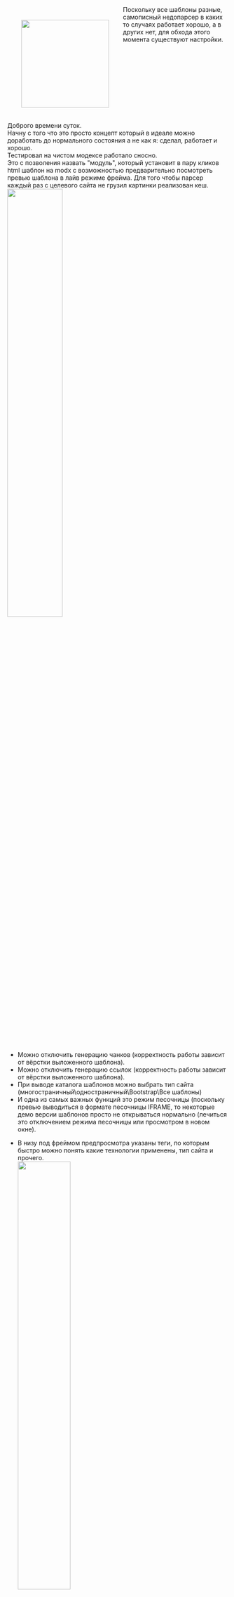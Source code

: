 <div style="float:left;">
<center><img style="width:200px;height:auto;margin: 0 auto;padding:2rem;" src="https://ardius.net/assets/img/logo.png"></center>
</div>
<div style="float:left;">
Доброго времени суток.<br>
Начну с того что это просто концепт который в идеале можно доработать до нормального состояния а не как я: сделал, работает и хорошо.<br>
Тестировал на чистом модексе работало сносно.<br>
Это с позволения назвать "модуль", который установит в пару кликов html шаблон на modx с возможностью предварительно посмотреть превью шаблона в лайв режиме фрейма. Для того чтобы парсер каждый раз с целевого сайта не грузил картинки реализован кеш.<br>
</div>
Поскольку все шаблоны разные, самописный недопарсер в каких то случаях работает хорошо, а в других нет, для обхода этого момента существуют настройки.<br>
<img style="width:50%;height:auto;" src="https://skr.sh/i/110321/HNVlx02T.jpg?download=1&name=%D0%A1%D0%BA%D1%80%D0%B8%D0%BD%D1%88%D0%BE%D1%82%2011-03-2021%2016:07:28.jpg" />
<ul>
    <li>Можно отключить генерацию чанков (корректность работы зависит от вёрстки выложенного шаблона).</li>
    <li>Можно отключить генерацию ссылок (корректность работы зависит от вёрстки выложенного шаблона).</li>
    <li>При выводе каталога шаблонов можно выбрать тип сайта (многостраничный\одностраничный\Bootstrap\Все шаблоны)</li>
    <li>И одна из самых важных функций это режим песочницы (поскольку превью выводиться в формате песочницы IFRAME, то некоторые демо версии шаблонов просто не открываться нормально (лечиться это отключением режима песочницы или просмотром в новом окне).</li>
<li>

В низу под фреймом предпросмотра указаны теги, по которым быстро можно понять какие технологии применены, тип сайта и прочего.<br>
<img style="width:50%;height:auto;" src="https://skr.sh/i/110321/oRDhb9dk.jpg?download=1&name=%D0%A1%D0%BA%D1%80%D0%B8%D0%BD%D1%88%D0%BE%D1%82%2011-03-2021%2016:15:42.jpg" />
</li>
<li>
По мимо этого в табе "<strong>Настройки установки и форма поиска</strong>" с низу есть категории шаблонов по которым будет осуществляться поиск.
<a style="width:50%;height:auto;" href="https://skr.sh/i/110321/QQPNxywV.jpg?download=1&name=%D0%A1%D0%BA%D1%80%D0%B8%D0%BD%D1%88%D0%BE%D1%82%2011-03-2021%2016:17:48.jpg"></a>
</li>
</ul>
Так же я предусмотрел обновление, на случай если <strong>free-css.com</strong> изменит верстку и нужно будет всем быстро обновить "модуль" так чтобы карета не превратилась в тыкву в одночасье.<br>

В теории так же данный "модуль" может накатывать статичные шаблоны из <strong>.zip</strong> архивов.<br>
Установка простая, кидаем папку из архива с названием <strong>BELISSIMO</strong> а папку с модексом чтоб получилось так:<br>
<img style="width:50%;height:auto;" src="https://skr.sh/i/110321/lHOT0ikj.jpg?download=1&name=%D0%A1%D0%BA%D1%80%D0%B8%D0%BD%D1%88%D0%BE%D1%82%2011-03-2021%2016:25:04.jpg" />

Он самостоятельно и с переменным успехом сгенирирует:
Чанки <br>
Ссылки<br>
Шаблоны<br>
Линки к стилям и скриптам с картинками<br>
Ресурсы<br>
Категории<br>
Так же ведёт лог\файл конфигурации установки:  <br>
<img style="width:50%;height:auto;" src="https://skr.sh/i/110321/LFwfwvIq.jpg?download=1&name=%D0%A1%D0%BA%D1%80%D0%B8%D0%BD%D1%88%D0%BE%D1%82%2011-03-2021%2016:29:11.jpg" />
И так же удалит это все если будет нужно.<br>
Изначально идея была в быстрой установке шаблона для дальнейшего редактирования под себя, в случае если вы верстальщик не бей лежачего как я.<br>
Ну и да, хотелось чего то хотя бы отдалённо напоминающего установку тем как в попсовых CMS.<br>
Да я понимаю что Modx:
<ol>
    <li>CMF;</li>
    <li>Modx идет именно пустым что-бы сделать сайт под себя с нуля;</li>
</ol>

Спасибо за внимание\идеи\помидоры\критику\остальное.<br>
Работает в таком виде только с контекстом WEB.<br>
В идеале я не против помощи и добавления других сайтов\каталогов шаблонов.<br>
К примеру:
<ul>
    <li>https://html5up.net</li>
    <li>https://webflow.com/free-website-templates</li>
    <li>https://themewagon.com/theme_tag/free</li>
    <li>https://startbootstrap.com/</li>
</ul>
Так же не плохо было бы прикрутить накатывание спаршенных сайтов.<br>
Как привило всегда нормально накатывает <strong>СТАТИЧНЫЙ ШАБЛОН САЙТА ИЗ ИНТЕРНЕТА</strong> (без всяких генераций).<br>
<strong>При накатывании из архива ОБЯЗАТЕЛЬНО шаблон должен лежать в подпапке и никак иначе, так же на весь архив должен быть только один index.html или index.htm</strong>.<br>
Возможно записать видео уроки для вывода в одноименной вкладке.<br>
Идет в виде отдельной папки по причине моего незнания ExtJs.<br>
Ссылка для мазохистов: <a href="https://ardius.net/BELISSIMO/ver0-1.zip">скачать</a>.<br>
<strong>Начать работать можно по адресу: ваш-сайт.ru/BELISSIMO.</strong><br>
<strong>После установки того что понравилось удалите нахрен папку BELISSIMO если сайт доступен из интернета.</strong><br>
<strong>P.S. Комментарии приветствуются!</strong><br>
